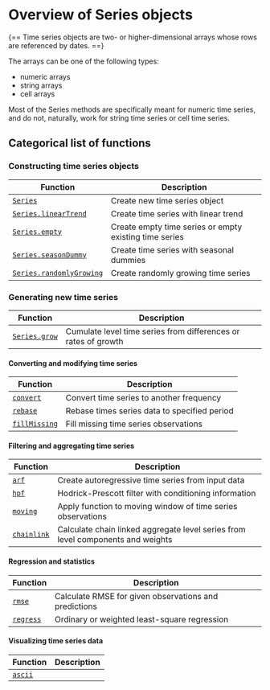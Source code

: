 # Overview of Series objects

{==
Time series objects are two- or higher-dimensional arrays whose rows are
referenced by dates. 
==}

The arrays can be one of the following types:

* numeric arrays
* string arrays
* cell arrays

Most of the Series methods are specifically meant for numeric time series,
and do not, naturally, work for string time series or cell time series.


## Categorical list of functions

### Constructing time series objects

Function | Description
---|---
[`Series`](Series.md) | Create new time series object
[`Series.linearTrend`](linearTrend.md) | Create time series with linear trend
[`Series.empty`](empty.md) | Create empty time series or empty existing time series
[`Series.seasonDummy`](seasonDummy.md) | Create time series with seasonal dummies
[`Series.randomlyGrowing`](randomlyGrowing.md) | Create randomly growing time series


### Generating new time series

Function | Description
---|---
[`Series.grow`](grow.md) | Cumulate level time series from differences or rates of growth


#### Converting and modifying time series

Function | Description
---|---
[`convert`](convert.md) | Convert time series to another frequency
[`rebase`](rebase.md) | Rebase times series data to specified period
[`fillMissing`](fillMissing.md) | Fill missing time series observations


#### Filtering and aggregating time series

Function | Description 
---|---
[`arf`](arf.md) | Create autoregressive time series from input data
[`hpf`](hpf.md) | Hodrick-Prescott filter with conditioning information
[`moving`](moving.md) | Apply function to moving window of time series observations
[`chainlink`](chainlink.md) | Calculate chain linked aggregate level series from level components and weights


#### Regression and statistics

Function | Description 
---|---
[`rmse`](rmse.md) | Calculate RMSE for given observations and predictions
[`regress`](regress.md) | Ordinary or weighted least-square regression


#### Visualizing time series data

Function | Description 
---|---
[`ascii`](ascii.md) |  

